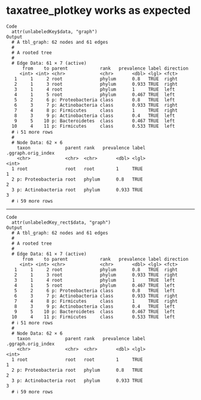 # taxatree_plotkey works as expected

    Code
      attr(unlabeledKey$data, "graph")
    Output
      # A tbl_graph: 62 nodes and 61 edges
      #
      # A rooted tree
      #
      # Edge Data: 61 × 7 (active)
          from    to parent            rank   prevalence label direction
         <int> <int> <chr>             <chr>       <dbl> <lgl> <fct>    
       1     1     2 root              phylum      0.8   TRUE  right    
       2     1     3 root              phylum      0.933 TRUE  right    
       3     1     4 root              phylum      1     TRUE  left     
       4     1     5 root              phylum      0.467 TRUE  left     
       5     2     6 p: Proteobacteria class       0.8   TRUE  left     
       6     3     7 p: Actinobacteria class       0.933 TRUE  right    
       7     4     8 p: Firmicutes     class       1     TRUE  right    
       8     3     9 p: Actinobacteria class       0.4   TRUE  left     
       9     5    10 p: Bacteroidetes  class       0.467 TRUE  left     
      10     4    11 p: Firmicutes     class       0.533 TRUE  left     
      # ℹ 51 more rows
      #
      # Node Data: 62 × 6
        taxon             parent rank   prevalence label .ggraph.orig_index
        <chr>             <chr>  <chr>       <dbl> <lgl>              <int>
      1 root              root   root        1     TRUE                   1
      2 p: Proteobacteria root   phylum      0.8   TRUE                   2
      3 p: Actinobacteria root   phylum      0.933 TRUE                   3
      # ℹ 59 more rows

---

    Code
      attr(unlabeledKey_rect$data, "graph")
    Output
      # A tbl_graph: 62 nodes and 61 edges
      #
      # A rooted tree
      #
      # Edge Data: 61 × 7 (active)
          from    to parent            rank   prevalence label direction
         <int> <int> <chr>             <chr>       <dbl> <lgl> <fct>    
       1     1     2 root              phylum      0.8   TRUE  right    
       2     1     3 root              phylum      0.933 TRUE  right    
       3     1     4 root              phylum      1     TRUE  left     
       4     1     5 root              phylum      0.467 TRUE  left     
       5     2     6 p: Proteobacteria class       0.8   TRUE  left     
       6     3     7 p: Actinobacteria class       0.933 TRUE  right    
       7     4     8 p: Firmicutes     class       1     TRUE  right    
       8     3     9 p: Actinobacteria class       0.4   TRUE  left     
       9     5    10 p: Bacteroidetes  class       0.467 TRUE  left     
      10     4    11 p: Firmicutes     class       0.533 TRUE  left     
      # ℹ 51 more rows
      #
      # Node Data: 62 × 6
        taxon             parent rank   prevalence label .ggraph.orig_index
        <chr>             <chr>  <chr>       <dbl> <lgl>              <int>
      1 root              root   root        1     TRUE                   1
      2 p: Proteobacteria root   phylum      0.8   TRUE                   2
      3 p: Actinobacteria root   phylum      0.933 TRUE                   3
      # ℹ 59 more rows

